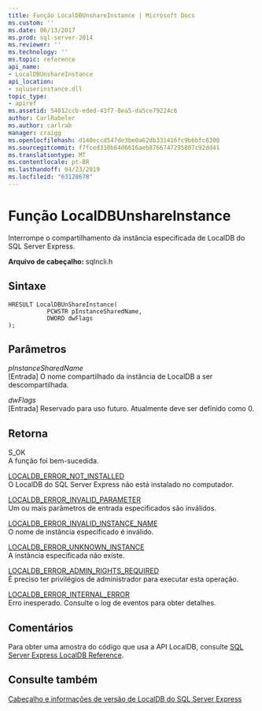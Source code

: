 ```yaml
---
title: Função LocalDBUnshareInstance | Microsoft Docs
ms.custom: ''
ms.date: 06/13/2017
ms.prod: sql-server-2014
ms.reviewer: ''
ms.technology: ''
ms.topic: reference
api_name:
- LocalDBUnshareInstance
api_location:
- sqluserinstance.dll
topic_type:
- apiref
ms.assetid: 54012ccb-eded-43f7-8ea5-da5ce79224c6
author: CarlRabeler
ms.author: carlrab
manager: craigg
ms.openlocfilehash: d140eccd547de3be0a62db331416fc9b6bfc8300
ms.sourcegitcommit: f7fced330b64d6616aeb8766747295807c92dd41
ms.translationtype: MT
ms.contentlocale: pt-BR
ms.lasthandoff: 04/23/2019
ms.locfileid: "63128678"
---
```

# <a name="localdbunshareinstance-function"></a>Função LocalDBUnshareInstance
  Interrompe o compartilhamento da instância especificada de LocalDB do SQL Server Express.  
  
 **Arquivo de cabeçalho:** sqlncli.h  
  
## <a name="syntax"></a>Sintaxe  
  
```  
HRESULT LocalDBUnShareInstance(  
           PCWSTR pInstanceSharedName,   
           DWORD dwFlags   
);  
```  
  
## <a name="parameters"></a>Parâmetros  
 *pInstanceSharedName*  
 [Entrada] O nome compartilhado da instância de LocalDB a ser descompartilhada.  
  
 *dwFlags*  
 [Entrada] Reservado para uso futuro. Atualmente deve ser definido como 0.  
  
## <a name="returns"></a>Retorna  
 S_OK  
 A função foi bem-sucedida.  
  
 [LOCALDB_ERROR_NOT_INSTALLED](../express-localdb-error-messages/localdb-error-not-installed.md)  
 O LocalDB do SQL Server Express não está instalado no computador.  
  
 [LOCALDB_ERROR_INVALID_PARAMETER](../express-localdb-error-messages/localdb-error-invalid-parameter.md)  
 Um ou mais parâmetros de entrada especificados são inválidos.  
  
 [LOCALDB_ERROR_INVALID_INSTANCE_NAME](../express-localdb-error-messages/localdb-error-invalid-instance-name.md)  
 O nome de instância especificado é inválido.  
  
 [LOCALDB_ERROR_UNKNOWN_INSTANCE](../express-localdb-error-messages/localdb-error-unknown-instance.md)  
 A instância especificada não existe.  
  
 [LOCALDB_ERROR_ADMIN_RIGHTS_REQUIRED](../express-localdb-error-messages/localdb-error-admin-rights-required.md)  
 É preciso ter privilégios de administrador para executar esta operação.  
  
 [LOCALDB_ERROR_INTERNAL_ERROR](../express-localdb-error-messages/localdb-error-internal-error.md)  
 Erro inesperado. Consulte o log de eventos para obter detalhes.  
  
## <a name="remarks"></a>Comentários  
 Para obter uma amostra do código que usa a API LocalDB, consulte [SQL Server Express LocalDB Reference](../sql-server-express-localdb-reference.md).  
  
## <a name="see-also"></a>Consulte também  
 [Cabeçalho e informações de versão de LocalDB do SQL Server Express](sql-server-express-localdb-header-and-version-information.md)  
  
  
